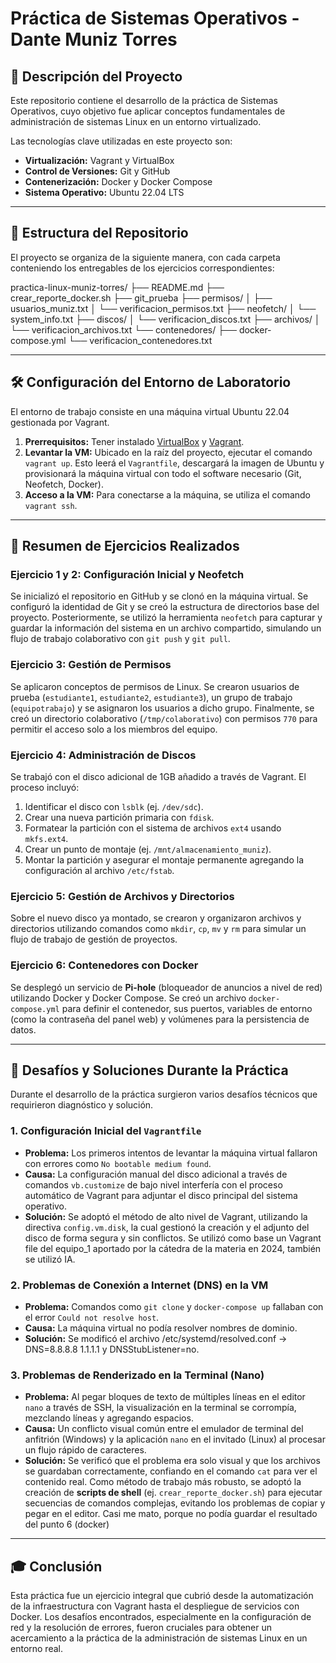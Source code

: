 # Práctica de Sistemas Operativos - Dante Muniz Torres

## 📝 Descripción del Proyecto

Este repositorio contiene el desarrollo de la práctica de Sistemas Operativos, cuyo objetivo fue aplicar conceptos fundamentales de administración de sistemas Linux en un entorno virtualizado.

Las tecnologías clave utilizadas en este proyecto son:
* **Virtualización:** Vagrant y VirtualBox
* **Control de Versiones:** Git y GitHub
* **Contenerización:** Docker y Docker Compose
* **Sistema Operativo:** Ubuntu 22.04 LTS

---

## 📂 Estructura del Repositorio

El proyecto se organiza de la siguiente manera, con cada carpeta conteniendo los entregables de los ejercicios correspondientes:

practica-linux-muniz-torres/
├── README.md
├── crear_reporte_docker.sh
├── git_prueba
├── permisos/
│   ├── usuarios_muniz.txt
│   └── verificacion_permisos.txt
├── neofetch/
│   └── system_info.txt
├── discos/
│   └── verificacion_discos.txt
├── archivos/
│   └── verificacion_archivos.txt
└── contenedores/
    ├── docker-compose.yml
    └── verificacion_contenedores.txt


---

## 🛠️ Configuración del Entorno de Laboratorio

El entorno de trabajo consiste en una máquina virtual Ubuntu 22.04 gestionada por Vagrant.

1.  **Prerrequisitos:** Tener instalado [VirtualBox](https://www.virtualbox.org/) y [Vagrant](https://www.vagrantup.com/).
2.  **Levantar la VM:** Ubicado en la raíz del proyecto, ejecutar el comando `vagrant up`. Esto leerá el `Vagrantfile`, descargará la imagen de Ubuntu y provisionará la máquina virtual con todo el software necesario (Git, Neofetch, Docker).
3.  **Acceso a la VM:** Para conectarse a la máquina, se utiliza el comando `vagrant ssh`.

---

## 🚀 Resumen de Ejercicios Realizados

### Ejercicio 1 y 2: Configuración Inicial y Neofetch
Se inicializó el repositorio en GitHub y se clonó en la máquina virtual. Se configuró la identidad de Git y se creó la estructura de directorios base del proyecto. Posteriormente, se utilizó la herramienta `neofetch` para capturar y guardar la información del sistema en un archivo compartido, simulando un flujo de trabajo colaborativo con `git push` y `git pull`.

### Ejercicio 3: Gestión de Permisos
Se aplicaron conceptos de permisos de Linux. Se crearon usuarios de prueba (`estudiante1`, `estudiante2`, `estudiante3`), un grupo de trabajo (`equipotrabajo`) y se asignaron los usuarios a dicho grupo. Finalmente, se creó un directorio colaborativo (`/tmp/colaborativo`) con permisos `770` para permitir el acceso solo a los miembros del equipo.

### Ejercicio 4: Administración de Discos
Se trabajó con el disco adicional de 1GB añadido a través de Vagrant. El proceso incluyó:
1.  Identificar el disco con `lsblk` (ej. `/dev/sdc`).
2.  Crear una nueva partición primaria con `fdisk`.
3.  Formatear la partición con el sistema de archivos `ext4` usando `mkfs.ext4`.
4.  Crear un punto de montaje (ej. `/mnt/almacenamiento_muniz`).
5.  Montar la partición y asegurar el montaje permanente agregando la configuración al archivo `/etc/fstab`.

### Ejercicio 5: Gestión de Archivos y Directorios
Sobre el nuevo disco ya montado, se crearon y organizaron archivos y directorios utilizando comandos como `mkdir`, `cp`, `mv` y `rm` para simular un flujo de trabajo de gestión de proyectos.

### Ejercicio 6: Contenedores con Docker
Se desplegó un servicio de **Pi-hole** (bloqueador de anuncios a nivel de red) utilizando Docker y Docker Compose. Se creó un archivo `docker-compose.yml` para definir el contenedor, sus puertos, variables de entorno (como la contraseña del panel web) y volúmenes para la persistencia de datos.

---

## 🐛 Desafíos y Soluciones Durante la Práctica

Durante el desarrollo de la práctica surgieron varios desafíos técnicos que requirieron diagnóstico y solución.

### 1. Configuración Inicial del `Vagrantfile`
* **Problema:** Los primeros intentos de levantar la máquina virtual fallaron con errores como `No bootable medium found`.
* **Causa:** La configuración manual del disco adicional a través de comandos `vb.customize` de bajo nivel interfería con el proceso automático de Vagrant para adjuntar el disco principal del sistema operativo.
* **Solución:** Se adoptó el método de alto nivel de Vagrant, utilizando la directiva `config.vm.disk`, la cual gestionó la creación y el adjunto del disco de forma segura y sin conflictos. Se utilizó como base un Vagrant file del equipo_1 aportado por la cátedra de la materia en 2024, también se utilizó IA.

### 2. Problemas de Conexión a Internet (DNS) en la VM
* **Problema:** Comandos como `git clone` y `docker-compose up` fallaban con el error `Could not resolve host`.
* **Causa:** La máquina virtual no podía resolver nombres de dominio.
* **Solución:** Se modificó el archivo /etc/systemd/resolved.conf -> DNS=8.8.8.8 1.1.1.1 y DNSStubListener=no.

### 3. Problemas de Renderizado en la Terminal (Nano)
* **Problema:** Al pegar bloques de texto de múltiples líneas en el editor `nano` a través de SSH, la visualización en la terminal se corrompía, mezclando líneas y agregando espacios.
* **Causa:** Un conflicto visual común entre el emulador de terminal del anfitrión (Windows) y la aplicación `nano` en el invitado (Linux) al procesar un flujo rápido de caracteres.
* **Solución:** Se verificó que el problema era solo visual y que los archivos se guardaban correctamente, confiando en el comando `cat` para ver el contenido real. Como método de trabajo más robusto, se adoptó la creación de **scripts de shell** (ej. `crear_reporte_docker.sh`) para ejecutar secuencias de comandos complejas, evitando los problemas de copiar y pegar en el editor. Casi me mato, porque no podía guardar el resultado del punto 6 (docker)

---

## 🎓 Conclusión

Esta práctica fue un ejercicio integral que cubrió desde la automatización de la infraestructura con Vagrant hasta el despliegue de servicios con Docker. Los desafíos encontrados, especialmente en la configuración de red y la resolución de errores, fueron cruciales para obtener un acercamiento a la práctica de la administración de sistemas Linux en un entorno real.
